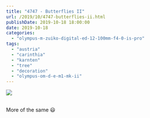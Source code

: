 ```yaml
---
title: "4747 - Butterflies II"
url: /2019/10/4747-butterflies-ii.html
publishDate: 2019-10-18 18:00:00
date: 2019-10-18
categories: 
  - "olympus-m-zuiko-digital-ed-12-100mm-f4-0-is-pro"
tags: 
  - "austria"
  - "carinthia"
  - "karnten"
  - "tree"
  - "decoration"
  - "olympus-om-d-e-m1-mk-ii"
---
```

<div class="container">
<div class="center"><a target="_blank" href="https://d25zfm9zpd7gm5.cloudfront.net/1200x1200/2018/20180428_155810_lr.jpg"><img class="webfeedsFeaturedVisual" src="https://d25zfm9zpd7gm5.cloudfront.net/0600x0600/2018/20180428_155810_lr.jpg" /></a></div>
</div>
<br />

More of the same :smiley: 